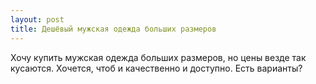 ```yaml
---
layout: post 
title: Дешёвый мужская одежда больших размеров 
--- 
```

Хочу купить мужская одежда больших размеров, но цены везде так кусаются. Хочется, чтоб и качественно и доступно. Есть варианты?